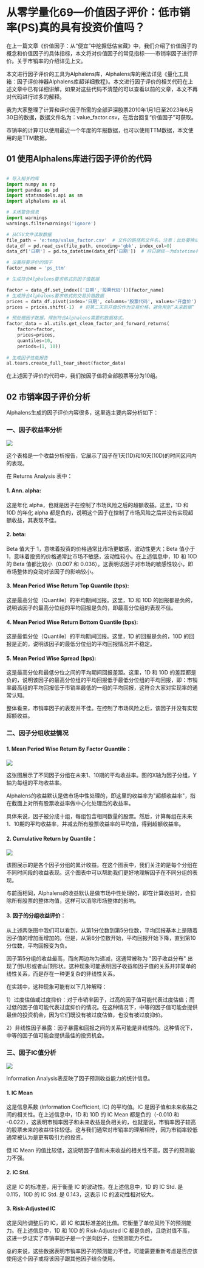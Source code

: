 # 从零学量化69—价值因子评价：低市销率(PS)真的具有投资价值吗？

在上一篇文章《价值因子：从“便宜”中挖掘低估宝藏》中，我们介绍了价值因子的概念和价值因子的具体指标，本文将对价值因子的常见指标——市销率因子进行评价。关于市销率的介绍详见上文。

本文进行因子评价的工具为Alphalens库，Alphalens库的用法详见《量化工具箱：因子评价神器Alphalens库超详细教程》。本文进行因子评价的相关代码在上述文章中已有详细讲解，如果对这些代码不清楚的可以查看以前的文章，本文不再对代码进行过多的解释。

我为大家整理了计算和评价因子所需的全部沪深股票2010年1月1日至2023年6月30日的数据，数据文件名为：value_factor.csv，在后台回复“价值因子”可获取。

市销率的计算可以使用最近一个年度的年报数据，也可以使用TTM数据，本文使用的是TTM数据。
## 01 使用Alphalens库进行因子评价的代码

```python 

# 导入相关的库
import numpy as np
import pandas as pd
import statsmodels.api as sm
import alphalens as al

# 关闭警告信息
import warnings
warnings.filterwarnings('ignore')

# 从CSV文件读取数据
file_path = 'e:temp/value_factor.csv'  # 文件的路径和文件名，注意：此处要换成你的文件地址
data_df = pd.read_csv(file_path, encoding='gbk', index_col=0) 
data_df['日期'] = pd.to_datetime(data_df['日期'])  # 将日期统一为datetime格式

# 设置将要评价的因子
factor_name = 'ps_ttm'

# 生成符合Alphalens要求格式的因子值数据

factor = data_df.set_index(['日期','股票代码'])[factor_name]
# 生成符合Alphalens要求格式的交易价格数据
prices = data_df.pivot(index='日期', columns='股票代码', values='开盘价')
prices = prices.shift(-1)  # 将第二天的开盘价作为交易价格，避免用到“未来数据”

# 预处理因子数据，得到符合Alphalens需要的数据格式。
factor_data = al.utils.get_clean_factor_and_forward_returns(
    factor=factor,
    prices=prices,
    quantiles=10,
    periods=(1, 10))
    
# 生成因子性能报告
al.tears.create_full_tear_sheet(factor_data)

```

在上述因子评价的代码中，我们按因子值将全部股票等分为10组。

## 02 市销率因子评价分析
Alphalens生成的因子评价内容很多，这里选主要内容分析如下：
### 一、因子收益率分析

![](images/2024-02-06-18-54-40.png)

这个表格是一个收益分析报告，它展示了因子在1天(1D)和10天(10D)的时间区间内的表现。

在 Returns Analysis 表中：
#### 1. Ann. alpha:
这是年化 alpha，也就是因子在控制了市场风险之后的超额收益。这里，1D 和 10D 的年化 alpha 都是负的，说明这个因子在控制了市场风险之后并没有实现超额收益，其表现不佳。
#### 2. beta:
Beta 值大于 1，意味着投资的价格通常比市场更敏感，波动性更大；Beta 值小于 1，意味着投资的价格通常比市场不敏感，波动性较小。在上述信息中，1D 和 10D 的 Beta 值都比较小（0.007 和 0.036）。这表明该因子对市场的敏感性较小，即市场整体的变动对该因子的影响较小。
#### 3. Mean Period Wise Return Top Quantile (bps):
这是最高分位（Quantile）的平均期间回报。这里，1D 和 10D 的回报都是负的，说明该因子的最高分位组的平均回报是负的，即最高分位组的表现不佳。
#### 4. Mean Period Wise Return Bottom Quantile (bps):
这是最低分位（Quantile）的平均期间回报。这里，1D 的回报是负的，10D 的回报是正的，说明该因子的最低分位组的平均回报情况并不稳定。
#### 5. Mean Period Wise Spread (bps):
这是最高分位和最低分位之间的平均期间回报差距。这里，1D 和 10D 的差距都是负的，说明该因子的最高分位组的平均回报低于最低分位组的平均回报，即：市销率最高组的平均回报低于市销率最低的一组的平均回报，这符合大家对实现率的通常认知。

整体看来，市销率因子的表现并不佳。在控制了市场风险之后，该因子并没有实现超额收益。
### 二、因子分组收益情况
#### 1. Mean Period Wise Return By Factor Quantile：

![](images/2024-02-06-18-58-02.png)

这张图展示了不同因子分组在未来1、10期的平均收益率。图的X轴为因子分组，Y轴为每组的平均收益率。

Alphalens的收益默认是做市场中性处理的，即这里的收益率为"超额收益率"，指在截面上对所有股票收益率做中心化处理后的收益率。

具体来说，因子被分成十组，每组包含相同数量的股票。然后，计算每组在未来1、10期的平均收益率，并减去所有股票收益率的平均值，得到超额收益率。

#### 2. Cumulative Return by Quantile：

![](images/2024-02-06-18-59-01.png)

该图展示的是各个因子分组的累计收益。在这个图表中，我们关注的是每个分组在不同时间段的收益表现。这个图表中可以帮助我们更好地理解因子在不同分组的表现。

与前面相同，Alphalens的收益默认是做市场中性处理的，即在计算收益时，会扣除所有股票的整体均值，这样可以消除市场整体的影响。
#### 3. 因子的分组收益评价：
从上述两张图中我们可以看到，从第1分位数到第5分位数，平均回报基本上是随着因子值的增加而增加的。但是，从第6分位数开始，平均回报开始下降，直到第10分位数，平均回报变为负。

因子第5分组的收益最高，而向两边均为递减，这通常被称为 "因子收益分布" 出现了倒U形或者山顶形状。这种现象可能表明因子收益和因子值的关系并非简单的线性关系，而是存在一种更复杂的非线性关系。

在实践中，这种现象可能有以下几种解释：

1）过度估值或过度抑价：对于市销率因子，过高的因子值可能代表过度估值；而过低的因子值可能代表过度抑价的情况。在这种情况下，中等的因子值可能会提供最佳的投资机会，因为它们既没有被过度估值，也没有被过度抑价。

2）非线性因子暴露：因子暴露和回报之间的关系可能是非线性的。这种情况下，中等的因子值可能会提供最佳的投资机会。
### 三、因子IC值分析

![](images/2024-02-06-19-04-38.png)

Information Analysis表反映了因子预测收益能力的统计信息。
#### 1. IC Mean
这是信息系数 (Information Coefficient, IC) 的平均值。IC 是因子值和未来收益之间的相关性。在上述信息中，1D 和 10D 的 IC Mean 都是负的（-0.010 和 -0.022），这表明市销率因子和未来收益是负相关的，也就是说，市销率因子较高的股票未来的收益往往较低。这与我们通常对市销率的理解相符，因为市销率较低通常被认为是更有吸引力的投资。

但 IC Mean 的值比较低，这说明因子值和未来收益的相关性不高，因子的预测能力不强。
#### 2. IC Std.
这是 IC 的标准差，用于衡量 IC 的波动性。在上述信息中，1D 的 IC Std. 是 0.115，10D 的 IC Std. 是 0.143，这表示 IC 的波动性相对较大。
#### 3. Risk-Adjusted IC
这是风险调整后的 IC，即 IC 和其标准差的比值。它衡量了单位风险下的预测能力。在上述信息中，1D 和 10D 的 Risk-Adjusted IC 都是负的，且绝对值不高，这进一步证实了市销率因子是一个逆向因子，但预测能力不佳。

总的来说，这些数据表明市销率因子的预测能力不佳，可能需要重新考虑是否应该使用这个因子或将该因子跟其他因子结合使用。